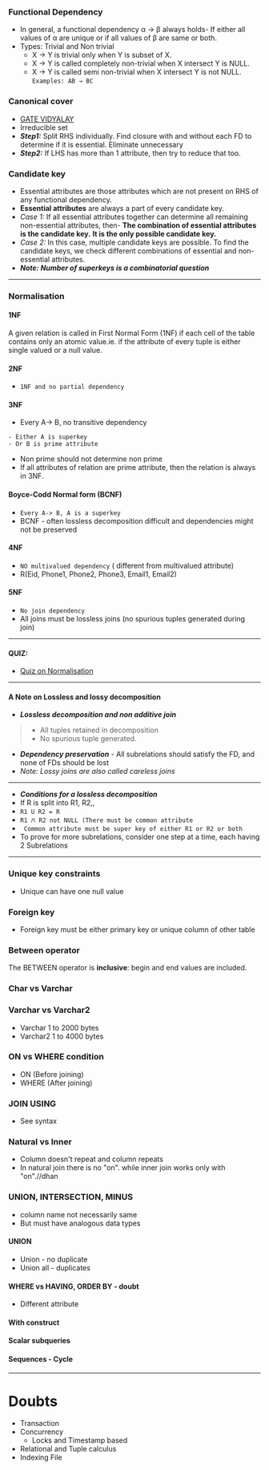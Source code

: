 ### Functional Dependency
- In general, a functional dependency α → β always holds- If either all values of α are unique or if all values of β are same or both.
- Types: Trivial and Non trivial 
    - X → Y is trivial only when Y is subset of X. 
    - X → Y is called completely non-trivial when X intersect Y is NULL. 
    - X → Y is called semi non-trivial when X intersect Y is not NULL. `Examples: AB → BC`
### Canonical cover
- [GATE VIDYALAY](https://www.gatevidyalay.com/canonical-cover-in-dbms/)
- Irreducible set
- ***Step1:*** Split RHS individually. Find closure with and without each FD to determine if it is essential. Eliminate unnecessary
- ***Step2:*** If LHS has more than 1 attribute, then try to reduce that too.
### Candidate key
- Essential attributes are those attributes which are not present on RHS of any functional dependency.
- **Essential attributes** are always a part of every candidate key.
- *Case 1:* If all essential attributes together can determine all remaining non-essential attributes, then- 
**The combination of essential attributes is the candidate key.**
**It is the only possible candidate key.**
- *Case 2:* In this case, multiple candidate keys are possible. To find the candidate keys, we check different combinations of essential and non-essential attributes.
- ***Note: Number of superkeys is a combinatorial question*** 
---

### Normalisation 
#### 1NF
A given relation is called in First Normal Form (1NF) if each cell of the table contains only an atomic value.ie.  if the attribute of every tuple is either single valued or a null value.
#### 2NF 
- `1NF and no partial dependency`
#### 3NF 
- Every A-> B, no transitive dependency
```
- Either A is superkey
- Or B is prime attribute
```
- Non prime should not determine non prime
-  If all attributes of relation are prime attribute, then the relation is always in 3NF.
#### Boyce-Codd Normal form (BCNF)
- `Every A-> B, A is a superkey`
- BCNF - often lossless decomposition difficult and dependencies might not be preserved
#### 4NF
- `NO multivalued dependency` ( different from multivalued attribute)
- R(Eid, Phone1, Phone2, Phone3, Email1, Email2)
#### 5NF
- `No join dependency`
- All joins must be lossless joins (no spurious tuples generated during join)
---

#### QUIZ:
- [Quiz on Normalisation](https://www.geeksforgeeks.org/dbms-gq/database-design-normal-forms-gq/)

---
#### A Note on Lossless and lossy decomposition
- ***Lossless decomposition and non additive join*** 
> - All tuples retained in decomposition
> - No spurious tuple generated.
- ***Dependency preservation*** - All subrelations should satisfy the FD, and none of FDs should be lost
- *Note: Lossy joins are also called careless joins*
---
- ***Conditions for a lossless decomposition***
- If R is split into R1, R2,,
- `R1 U R2 = R`
- `R1 ⩃ R2 not NULL (There must be common attribute`
- ` Common attribute must be super key of either R1 or R2 or both`   
- To prove for more subrelations, consider one step at a time, each having 2 Subrelations
---
### Unique key constraints
- Unique can have one null value

### Foreign key
- Foreign key must be either primary key or unique column of other table

### Between operator
The BETWEEN operator is **inclusive**: begin and end values are included.

### Char vs Varchar
### Varchar vs Varchar2
- Varchar 1 to 2000 bytes
- Varchar2 1 to 4000 bytes

### ON vs WHERE condition
- ON (Before joining)
- WHERE (After joining)

### JOIN USING
- See syntax

### Natural vs Inner 
- Column doesn't repeat and column repeats
- In natural join there is no "on". while inner join works only with "on".//dhan

### UNION, INTERSECTION, MINUS
- column name not necessarily same
- But must have analogous data types

#### UNION
- Union - no duplicate
- Union all - duplicates

#### WHERE vs HAVING, ORDER BY - doubt
- Different attribute

#### With construct

#### Scalar subqueries

#### Sequences - Cycle
---

# Doubts
- Transaction
- Concurrency
    - Locks and Timestamp based
- Relational and Tuple calculus
- Indexing File 
